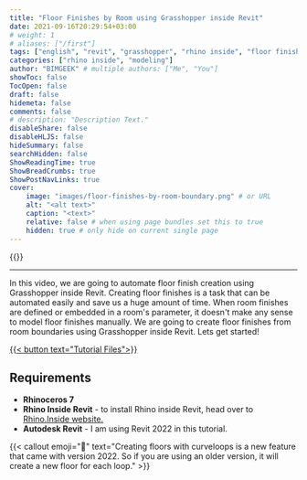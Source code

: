 ```yaml
---
title: "Floor Finishes by Room using Grasshopper inside Revit"
date: 2021-09-16T20:29:54+03:00
# weight: 1
# aliases: ["/first"]
tags: ["english", "revit", "grasshopper", "rhino inside", "floor finish", "computational design"]
categories: ["rhino inside", "modeling"]
author: "BIMGEEK" # multiple authors: ["Me", "You"]
showToc: false
TocOpen: false
draft: false
hidemeta: false
comments: false
# description: "Description Text."
disableShare: false
disableHLJS: false
hideSummary: false
searchHidden: false
ShowReadingTime: true
ShowBreadCrumbs: true
ShowPostNavLinks: true
cover:
    image: "images/floor-finishes-by-room-boundary.png" # or URL
    alt: "<alt text>"
    caption: "<text>"
    relative: false # when using page bundles set this to true
    hidden: true # only hide on current single page
---
```


{{<youtube fA34G708GSg>}}

---

In this video, we are going to automate floor finish creation using Grasshopper inside Revit. Creating floor finishes is a task that can be automated easily and save us a huge amount of time. When room finishes are defined or embedded in a room's parameter, it doesn't make any sense to model floor finishes manually. We are going to create floor finishes from room boundaries using Grasshopper inside Revit. Lets get started!

<a href="files/FloorFinishesByRoom.rar" download>
    {{< button text="Tutorial Files">}}
</a>

## Requirements

- **Rhinoceros 7**
- **Rhino Inside Revit** - to install Rhino inside Revit, head over to [Rhino.Inside website.](https://www.rhino3d.com/inside/revit/1.0/)
- **Autodesk Revit** - I am using Revit 2022 in this tutorial.

{{< callout emoji="📌" text="Creating floors with curveloops is a new feature that came with version 2022. So if you are using an older version, it will create a new floor for each loop." >}}

